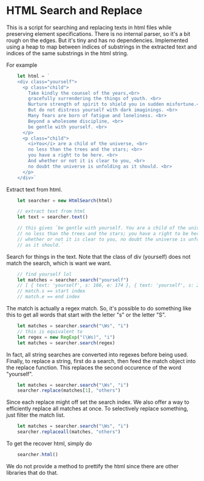 # HTML Search and Replace

This is a script for searching and replacing texts in html files 
while preserving element specifications. There is no internal parser, so it's a bit rough on the edges. But it's tiny and has no dependencies. Implemented using a heap to map between indices of substrings in the extracted text and indices of the same substrings in the html string.

For example
```js
    let html = `
    <div class="yourself">
      <p class="child"> 
        Take kindly the counsel of the years,<br>
        gracefully surrendering the things of youth. <br>
        Nurture strength of spirit to shield you in sudden misfortune.<br>
        But do not distress yourself with dark imaginings. <br>
        Many fears are born of fatigue and loneliness. <br>
        Beyond a wholesome discipline, <br>
        be gentle with yourself. <br>
      </p>
      <p class="child"> 
        <i>You</i> are a child of the universe, <br>
        no less than the trees and the stars; <br>
        you have a right to be here. <br>
        And whether or not it is clear to you, <br>
        no doubt the universe is unfolding as it should. <br>
      </p>
    </div>`
```

Extract text from html.
```js
    let searcher = new HtmlSearch(html)

    // extract text from html
    let text = searcher.text()

    // this gives `be gentle with yourself. You are a child of the universe, 
    // no less than the trees and the stars; you have a right to be here. And 
    // whether or not it is clear to you, no doubt the universe is unfolding 
    // as it should.`
```

Search for things in the text. Note that the class of div (yourself) does not match the search, which is want we want.
```js
    // find yourself lol
    let matches = searcher.search("yourself")
    // [ { text: 'yourself', s: 166, e: 174 }, { text: 'yourself', s: 290, e: 298 } ]
    // match.s == start index
    // match.e == end index
```

The match is actually a regex match. So, it's possible to do something like this to get all words that start with the letter "s" or the letter "S". 
```js
    let matches = searcher.search("\Ws", "i")
    // this is equivalent to
    let regex = new RegExp("(\Ws)", "i")
    let matches = searcher.search(regex)
```
In fact, all string searches are converted into regexes before being used. Finally, to replace a string, first do a search, then feed the match object into the replace function. This replaces the second occurence of the word "yourself".
```js
    let matches = searcher.search("\Ws", "i")
    searcher.replace(matches[1], "others")
```
Since each replace might off set the search index. We also offer a way to efficiently replace all matches at once. To selectively replace something, just filter the match list.
```js
    let matches = searcher.search("\Ws", "i")
    searcher.replaceall(matches, "others")
```
To get the recover html, simply do
```js
    searcher.html()
```
We do not provide a method to prettify the html since there are other libraries that do that.
